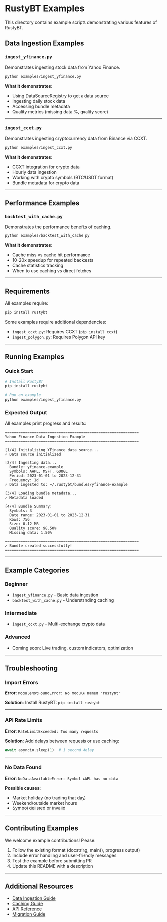 # RustyBT Examples

This directory contains example scripts demonstrating various features of RustyBT.

## Data Ingestion Examples

### `ingest_yfinance.py`
Demonstrates ingesting stock data from Yahoo Finance.

```bash
python examples/ingest_yfinance.py
```

**What it demonstrates**:
- Using DataSourceRegistry to get a data source
- Ingesting daily stock data
- Accessing bundle metadata
- Quality metrics (missing data %, quality score)

---

### `ingest_ccxt.py`
Demonstrates ingesting cryptocurrency data from Binance via CCXT.

```bash
python examples/ingest_ccxt.py
```

**What it demonstrates**:
- CCXT integration for crypto data
- Hourly data ingestion
- Working with crypto symbols (BTC/USDT format)
- Bundle metadata for crypto data

---

## Performance Examples

### `backtest_with_cache.py`
Demonstrates the performance benefits of caching.

```bash
python examples/backtest_with_cache.py
```

**What it demonstrates**:
- Cache miss vs cache hit performance
- 10-20x speedup for repeated backtests
- Cache statistics tracking
- When to use caching vs direct fetches

---

## Requirements

All examples require:
```bash
pip install rustybt
```

Some examples require additional dependencies:
- `ingest_ccxt.py`: Requires CCXT (`pip install ccxt`)
- `ingest_polygon.py`: Requires Polygon API key

---

## Running Examples

### Quick Start

```bash
# Install RustyBT
pip install rustybt

# Run an example
python examples/ingest_yfinance.py
```

### Expected Output

All examples print progress and results:
```
============================================================
Yahoo Finance Data Ingestion Example
============================================================

[1/4] Initializing YFinance data source...
✓ Data source initialized

[2/4] Ingesting data...
  Bundle: yfinance-example
  Symbols: AAPL, MSFT, GOOGL
  Period: 2023-01-01 to 2023-12-31
  Frequency: 1d
✓ Data ingested to: ~/.rustybt/bundles/yfinance-example

[3/4] Loading bundle metadata...
✓ Metadata loaded

[4/4] Bundle Summary:
  Symbols: 3
  Date range: 2023-01-01 to 2023-12-31
  Rows: 756
  Size: 0.12 MB
  Quality score: 98.50%
  Missing data: 1.50%

============================================================
✓ Bundle created successfully!
============================================================
```

---

## Example Categories

### Beginner
- `ingest_yfinance.py` - Basic data ingestion
- `backtest_with_cache.py` - Understanding caching

### Intermediate
- `ingest_ccxt.py` - Multi-exchange crypto data

### Advanced
- Coming soon: Live trading, custom indicators, optimization

---

## Troubleshooting

### Import Errors

**Error**: `ModuleNotFoundError: No module named 'rustybt'`

**Solution**: Install RustyBT: `pip install rustybt`

---

### API Rate Limits

**Error**: `RateLimitExceeded: Too many requests`

**Solution**: Add delays between requests or use caching:
```python
await asyncio.sleep(1)  # 1 second delay
```

---

### No Data Found

**Error**: `NoDataAvailableError: Symbol AAPL has no data`

**Possible causes**:
- Market holiday (no trading that day)
- Weekend/outside market hours
- Symbol delisted or invalid

---

## Contributing Examples

We welcome example contributions! Please:
1. Follow the existing format (docstring, main(), progress output)
2. Include error handling and user-friendly messages
3. Test the example before submitting PR
4. Update this README with a description

---

## Additional Resources

- [Data Ingestion Guide](../docs/guides/data-ingestion.md)
- [Caching Guide](../docs/guides/caching-guide.md)
- [API Reference](../docs/api/datasource-api.md)
- [Migration Guide](../docs/guides/migrating-to-unified-data.md)
